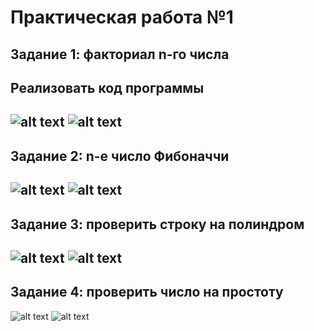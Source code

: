 Практическая работа №1
=========
Задание 1: факториал n-го числа
---------
Реализовать код программы
---------
![alt text](https://downloader.disk.yandex.ru/preview/6fa12f8b76383e8408a035cfe6672aac977c89654290d61182b813ef72ebbdae/5e5c07cc/_cQ_sa0IrjnhNJw79_hPrqLJCemTSfrlUH6ERuo01Dd9ztrYq5FgvhmnrzGaVCjxXKTkwhg6Hhdgg7zf3Zug1g==?uid=0&filename=2020-03-01_17-34-24.png&disposition=inline&hash=&limit=0&content_type=image%2Fpng&tknv=v2&owner_uid=933485117&size=1920x898)
![alt text](https://downloader.disk.yandex.ru/preview/dcae511fc0e062ba53c61a4d43da1992236bc646b790116b08c0e964bf70d1f6/5e5c07f3/LIUCHgubjBDDZxYBx8vbUKNweNeaBj9nnmjWcEPUj2ei7lCl44lKJetKmOIN8jbzGT7IDiH40WhAxKZC-RR6ug==?uid=0&filename=2020-03-01_17-34-50.png&disposition=inline&hash=&limit=0&content_type=image%2Fpng&tknv=v2&owner_uid=933485117&size=1920x898)
---------
Задание 2: n-е число Фибоначчи
---------
![alt text](https://downloader.disk.yandex.ru/preview/d06b2a5b6b1b36561fc1ea271684ded5d4d37b4b7fecc222ff488992e04ed070/5e5c084b/_dwXyk5QhWjiz7eQ7SMUgsxc2FOoqUaywcieBpC7sIpXDt3se9ht2KdhF2hG5J3Vs5G_k_jvdhi6m7KngpZhxg==?uid=0&filename=2020-03-01_17-36-16.png&disposition=inline&hash=&limit=0&content_type=image%2Fpng&tknv=v2&owner_uid=933485117&size=1920x898)
![alt text](https://downloader.disk.yandex.ru/preview/d4b9415f0209150a65091a3cb4c232a825797ee166202e135fc4d49fa93ba666/5e5c0880/rMCBSs1htIHoP1e2eFL5xEU4jr4zrAOxI0T5gtntpHnh0tRwSChCUvVHIxyFKU5nxkkfA3DOY3-dqATKLCrXVw==?uid=0&filename=2020-03-01_17-36-26.png&disposition=inline&hash=&limit=0&content_type=image%2Fpng&tknv=v2&owner_uid=933485117&size=1920x898)
---------
Задание 3: проверить строку на полиндром
---------
![alt text](https://downloader.disk.yandex.ru/preview/6a7c7c32800161dc539a3e6ffebf95c83bc8ead6a24807974a71f4c7b8ee738c/5e5c08db/xQuCB4r8IImgCJuEEPLr-cp2BMRZt0B_uvc3h8uZOYeVyAV6E1dPumVHRNXFYI7U9MLAK6xLx13608QM90oyAw==?uid=0&filename=2020-03-01_17-37-39.png&disposition=inline&hash=&limit=0&content_type=image%2Fpng&tknv=v2&owner_uid=933485117&size=1920x898)
![alt text](https://downloader.disk.yandex.ru/preview/bfc1841303933f6a1414e4c36920427da0430a4b8b75dd4ab50529459e02aad2/5e5c0911/HVxz5XqgURQGGSwAEyTJOCbpdJNu0Pk6TrdsOMdLryRkBa0PyaRgho__TZLdyq533qpVRDAqQ7GsXUBQfs4Bqw==?uid=0&filename=2020-03-01_17-37-52.png&disposition=inline&hash=&limit=0&content_type=image%2Fpng&tknv=v2&owner_uid=933485117&size=1920x898)
---------
Задание 4: проверить число на простоту
---------
![alt text](https://downloader.disk.yandex.ru/preview/8fa3a34f0d52a03f3b81595e7207a3fe10fc4986b8e9ee24530a67995843e3e1/5e5c0976/VfP586y4IdCg7KJwJXzjNE1LAXfX-DeaFqKsn6zZU-NDSDhEol36-5i_kNqRr8cFshmzZXdfy1XYuE5I-LsE5w==?uid=0&filename=2020-03-01_17-38-36.png&disposition=inline&hash=&limit=0&content_type=image%2Fpng&tknv=v2&owner_uid=933485117&size=1920x898)
![alt text](https://downloader.disk.yandex.ru/preview/fcacc963dfadf8f8981dca528b4b5f1588139a12c5a7b88754882ac68b49bc83/5e5c0989/PwOpXIQCb4vqJeFP4eTRESrCpo29s789sSVuM3pB4WlsvOUcVHLWhsAHwQp6T15M7eS4SdFYLqsLFsfO1e37hg==?uid=0&filename=2020-03-01_17-38-47.png&disposition=inline&hash=&limit=0&content_type=image%2Fpng&tknv=v2&owner_uid=933485117&size=1920x898)

